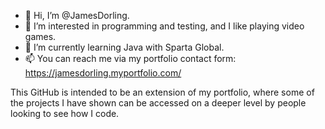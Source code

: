 - 👋 Hi, I’m @JamesDorling.
- 👀 I’m interested in programming and testing, and I like playing video games.
- 🌱 I’m currently learning Java with Sparta Global.
- 📫 You can reach me via my portfolio contact form: https://jamesdorling.myportfolio.com/

This GitHub is intended to be an extension of my portfolio, where some of the projects I have shown can be accessed on a deeper level by people looking to see how I code.
